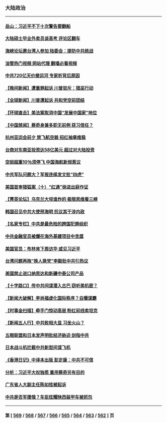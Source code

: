 ### 大陆政治
---
#### [岳山：习近平不下十次警告要翻船](../../pages/ncid277/n14013697.md?06102045) 
#### [大陆硕士毕业外卖员谈高考 评论区翻车](../../pages/ncid277/n14013677.md?06102045) 
#### [海峡论坛邀台湾人参加 陆委会：提防中共统战](../../pages/ncid277/n14013678.md?06102045) 
#### [油管热门视频 网站代理 翻墙必看视频](http://138.2.39.72:81/youtube.html?epic-marker?06102045)
#### [中共720亿天价凿运河 专家析背后原因](../../pages/ncid277/n14012805.md?06102045) 
#### [【晚间新闻】遭重罪起诉 川普驳斥：猎巫行动](../../pages/ncid277/n14013662.md?06102045) 
#### [【全球新闻】川普遭起诉 共和党空前团结](../../pages/ncid277/n14013663.md?06102045) 
#### [【环球直击】美法案取消中国“发展中国家”地位](../../pages/ncid277/n14013329.md?06102045) 
#### [【中国禁闻】蔡奇身兼多职无前例 获习信任？](../../pages/ncid277/n14013426.md?06102045) 
#### [杭州亚运会前夕 禁飞航空器 招红袖章维稳](../../pages/ncid277/n14013618.md?06102045) 
#### [台商对东南亚投资达58亿美元 超过对大陆投资](../../pages/ncid277/n14013280.md?06102045) 
#### [空姐超重10％须停飞 中国海航新规惹议](../../pages/ncid277/n14013628.md?06102045) 
#### [中共军队问题大？军报连续发文批“四虎”](../../pages/ncid277/n14013541.md?06102045) 
#### [美国首审猎狐案（十）“红通”徐进出庭作证](../../pages/ncid277/n14013571.md?06102045) 
#### [【菁英论坛】乌克兰大坝谁炸的 极限思维看三峡](../../pages/ncid277/n14013441.md?06102045) 
#### [韩国召见中共大使邢海明 抗议其干涉内政](../../pages/ncid277/n14013427.md?06102045) 
#### [【名家专栏】中共是最危险的跨国犯罪组织](../../pages/ncid277/n14012435.md?06102045) 
#### [中共金融官员被爆在海外基建项目中贪腐](../../pages/ncid277/n14013346.md?06102045) 
#### [美国官员：布林肯下周访华 或见习近平](../../pages/ncid277/n14013392.md?06102045) 
#### [台湾问题再拖“换人换党”李毅批中共引热议](../../pages/ncid277/n14013312.md?06102045) 
#### [美国禁止进口纳思达和新疆中泰公司产品](../../pages/ncid277/n14013388.md?06102045) 
#### [【十字路口】传中共间谍潜入古巴 窃听美机密？](../../pages/ncid277/n14013251.md?06102045) 
#### [【新闻大破解】李尚福虚化国际秩序？自曝谋霸](../../pages/ncid277/n14013214.md?06102045) 
#### [【时事金扫描】牵手门惊动高层 粉红前线卖坦克](../../pages/ncid277/n14012807.md?06102045) 
#### [【新闻五人行】中共败相大显 习坐火山？](../../pages/ncid277/n14013320.md?06102045) 
#### [五眼联盟和日本发声明批经济胁迫 剑指中共](../../pages/ncid277/n14013308.md?06102045) 
#### [日本战斗机拦截中共新型间谍飞机](../../pages/ncid277/n14013187.md?06102045) 
#### [《香港日记》中译本出版 彭定康：中共不可信](../../pages/ncid277/n14012512.md?06102045) 
#### [分析：习近平大权独揽 重用蔡奇另有目的](../../pages/ncid277/n14013125.md?06102045) 
#### [广东省人大副主任陈如桂被起诉](../../pages/ncid277/n14013157.md?06102045) 
#### [中共是否军援俄？车臣炫耀陕西装甲车被抓包](../../pages/ncid277/n14013189.md?06102045) 

---
#### 第 [ [569](./569.md?06102045) / [568](./568.md?06102045) / [567](./567.md?06102045) / [566](./566.md?06102045) / [565](./565.md?06102045) / [564](./564.md?06102045) / [563](./563.md?06102045) / [562](./562.md?06102045) ] 页
